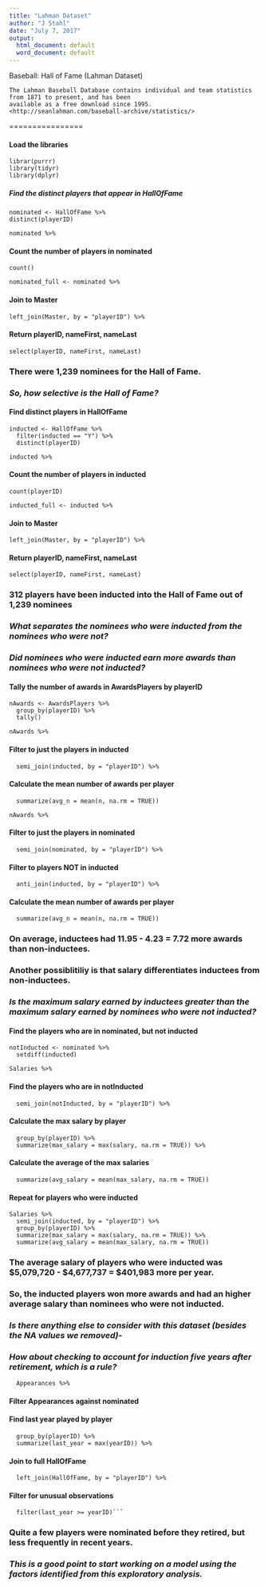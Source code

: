 ```yaml
---
title: "Lahman Dataset"
author: "J Stahl"
date: "July 7, 2017"
output:
  html_document: default
  word_document: default
---
```

Baseball: Hall of Fame
(Lahman Dataset)

```
The Lahman Baseball Database contains individual and team statistics from 1871 to present, and has been 
available as a free download since 1995. <http://seanlahman.com/baseball-archive/statistics/>
```
================

#### Load the libraries

    librar(purrr)
    library(tidyr)
    library(dplyr)

##### Find the distinct players that appear in HallOfFame
```
nominated <- HallOfFame %>% 
distinct(playerID)

nominated %>%
```
#### Count the number of players in nominated
```
count()

nominated_full <- nominated %>%
```
#### Join to Master
```
left_join(Master, by = "playerID") %>%
```
#### Return playerID, nameFirst, nameLast
```
select(playerID, nameFirst, nameLast)
```
### There were 1,239 nominees for the Hall of Fame. 
### *So, how selective is the Hall of Fame?*

#### Find distinct players in HallOfFame
```
inducted <- HallOfFame %>% 
  filter(inducted == "Y") %>%
  distinct(playerID)

inducted %>% 
```
#### Count the number of players in inducted
```
count(playerID)

inducted_full <- inducted %>% 
```

#### Join to Master
```
left_join(Master, by = "playerID") %>% 
```

#### Return playerID, nameFirst, nameLast
```
select(playerID, nameFirst, nameLast)
```

### 312 players have been inducted into the Hall of Fame out of 1,239 nominees
### *What separates the nominees who were inducted from the nominees who were not?*
### *Did nominees who were inducted earn more awards than nominees who were not inducted?*

#### Tally the number of awards in AwardsPlayers by playerID
```
nAwards <- AwardsPlayers %>% 
  group_by(playerID) %>% 
  tally()

nAwards %>% 
```
#### Filter to just the players in inducted 
```
  semi_join(inducted, by = "playerID") %>% 
```
#### Calculate the mean number of awards per player
```
  summarize(avg_n = mean(n, na.rm = TRUE))

nAwards %>% 
```
#### Filter to just the players in nominated 
```
  semi_join(nominated, by = "playerID") %>%
```

#### Filter to players NOT in inducted 
```
  anti_join(inducted, by = "playerID") %>%
```

#### Calculate the mean number of awards per player
```
  summarize(avg_n = mean(n, na.rm = TRUE))
```

### On average, inductees had 11.95 - 4.23 = 7.72 more awards than non-inductees. 
### Another possiblitiliy is that salary differentiates inductees from non-inductees. 
### *Is the maximum salary earned by inductees greater than the maximum salary earned by nominees who were not inducted?*

#### Find the players who are in nominated, but not inducted
```
notInducted <- nominated %>% 
  setdiff(inducted)

Salaries %>% 
```
#### Find the players who are in notInducted
```
  semi_join(notInducted, by = "playerID") %>%
```

#### Calculate the max salary by player
```
  group_by(playerID) %>% 
  summarize(max_salary = max(salary, na.rm = TRUE)) %>% 
```

#### Calculate the average of the max salaries
```
  summarize(avg_salary = mean(max_salary, na.rm = TRUE))
```
#### Repeat for players who were inducted
```
Salaries %>% 
  semi_join(inducted, by = "playerID") %>% 
  group_by(playerID) %>% 
  summarize(max_salary = max(salary, na.rm = TRUE)) %>% 
  summarize(avg_salary = mean(max_salary, na.rm = TRUE))
```

### The average salary of players who were inducted was $5,079,720 - $4,677,737 = $401,983 more per year.
### So, the inducted players won more awards and had an higher average salary than nominees who were not inducted.
### *Is there anything else to consider with this dataset (besides the NA values we removed)-*
### *How about checking to account for induction five years after retirement, which is a rule?*
```
  Appearances %>% 
```

#### Filter Appearances against nominated
#### Find last year played by player
```
  group_by(playerID) %>% 
  summarize(last_year = max(yearID)) %>% 
```

#### Join to full HallOfFame
```
  left_join(HallOfFame, by = "playerID") %>% 
```

#### Filter for unusual observations
```
  filter(last_year >= yearID)```
```

### Quite a few players were nominated before they retired, but less frequently in recent years.
### *This is a good point to start working on a model using the factors identified from this exploratory analysis.*